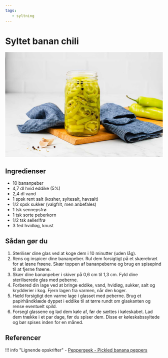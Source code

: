 ```yaml
---
tags:
   - syltning
---
```


# Syltet banan chili

![alt text](../../attachments/syltet-banan-chili.png)

## Ingredienser
- 10 bananpeber
- 4,7 dl hvid eddike (5%)
- 2,4 dl vand
- 1 spsk rent salt (kosher, syltesalt, havsalt)
- 1/2 spsk sukker (valgfrit, men anbefales)
- 1 tsk sennepsfrø
- 1 tsk sorte peberkorn
- 1/2 tsk sellerifrø
- 3 fed hvidløg, knust

## Sådan gør du
1. Steriliser dine glas ved at koge dem i 10 minutter (uden låg).
2. Rens og inspicer dine bananpeber. Rul dem forsigtigt på et skærebræt for at løsne frøene. Skær toppen af bananpeberne og brug en spisepind til at fjerne frøene.
3. Skær dine bananpeber i skiver på 0,6 cm til 1,3 cm. Fyld dine steriliserede glas med peberne.
4. Forbered din lage ved at bringe eddike, vand, hvidløg, sukker, salt og krydderier i kog. Fjern lagen fra varmen, når den koger.
5. Hæld forsigtigt den varme lage i glasset med peberne. Brug et papirhåndklæde dyppet i eddike til at tørre rundt om glaskanten og rense eventuelt spild.
6. Forsegl glassene og lad dem køle af, før de sættes i køleskabet. Lad dem trække i et par dage, før du spiser dem. Disse er køleskabssyltede og bør spises inden for en måned.

## Referencer

!!! info "Lignende opskrifter"
    - [Peppergeek - Pickled banana peppers](https://peppergeek.com/pickled-banana-peppers/)